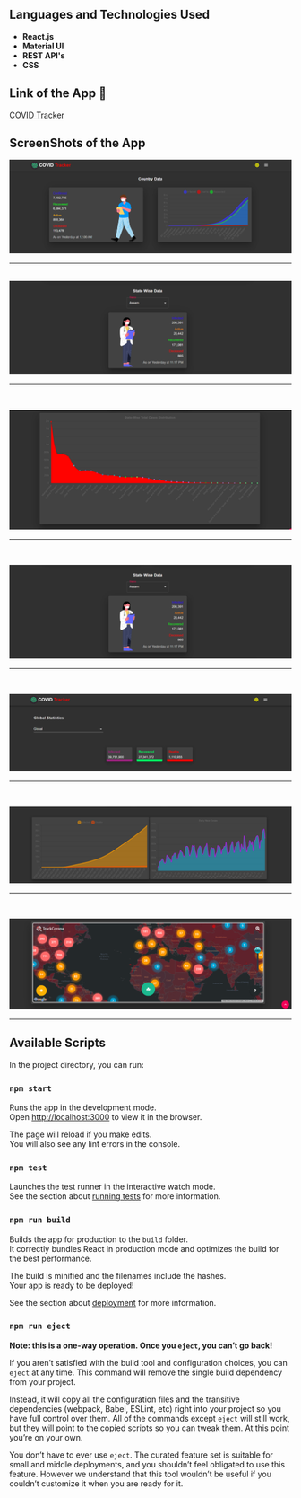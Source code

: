 ## Languages and Technologies Used
- **React.js**
- **Material UI** 
- **REST API's**
- **CSS**

## Link of the App 🦠

 [COVID Tracker](https://covid-19-tracker-bhargab.netlify.app/  "COVID Tracker") 

## ScreenShots of the App

![COVID TRACKER](./Screenshots/covid1.PNG)
______________________________________________________________________________________________________________________________________________________________________________________________________________________________________________________

&nbsp;&nbsp;&nbsp;&nbsp;
![COVID TRACKER](./Screenshots/covid2.PNG)

______________________________________________________________________________________________________________________________________________________________________________________________________________________________________________________

&nbsp;&nbsp;&nbsp;&nbsp;
 
![COVID TRACKER](./Screenshots/covid3.PNG)

______________________________________________________________________________________________________________________________________________________________________________________________________________________________________________________

&nbsp;&nbsp;&nbsp;&nbsp;

![COVID TRACKER](./Screenshots/covid2.PNG)

______________________________________________________________________________________________________________________________________________________________________________________________________________________________________________________

&nbsp;&nbsp;&nbsp;&nbsp;

![COVID TRACKER](./Screenshots/covid5.PNG)

______________________________________________________________________________________________________________________________________________________________________________________________________________________________________________________

&nbsp;&nbsp;&nbsp;&nbsp;

![COVID TRACKER](./Screenshots/covid6.PNG)

______________________________________________________________________________________________________________________________________________________________________________________________________________________________________________________

&nbsp;&nbsp;&nbsp;&nbsp;

![COVID TRACKER](./Screenshots/covid7.PNG)

______________________________________________________________________________________________________________________________________________________________________________________________________________________________________________________




## Available Scripts

In the project directory, you can run:

### `npm start`

Runs the app in the development mode.<br />
Open [http://localhost:3000](http://localhost:3000) to view it in the browser.

The page will reload if you make edits.<br />
You will also see any lint errors in the console.

### `npm test`

Launches the test runner in the interactive watch mode.<br />
See the section about [running tests](https://facebook.github.io/create-react-app/docs/running-tests) for more information.

### `npm run build`

Builds the app for production to the `build` folder.<br />
It correctly bundles React in production mode and optimizes the build for the best performance.

The build is minified and the filenames include the hashes.<br />
Your app is ready to be deployed!

See the section about [deployment](https://facebook.github.io/create-react-app/docs/deployment) for more information.

### `npm run eject`

**Note: this is a one-way operation. Once you `eject`, you can’t go back!**

If you aren’t satisfied with the build tool and configuration choices, you can `eject` at any time. This command will remove the single build dependency from your project.

Instead, it will copy all the configuration files and the transitive dependencies (webpack, Babel, ESLint, etc) right into your project so you have full control over them. All of the commands except `eject` will still work, but they will point to the copied scripts so you can tweak them. At this point you’re on your own.

You don’t have to ever use `eject`. The curated feature set is suitable for small and middle deployments, and you shouldn’t feel obligated to use this feature. However we understand that this tool wouldn’t be useful if you couldn’t customize it when you are ready for it.
